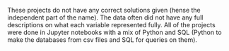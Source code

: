 These projects do not have any correct solutions given (hense the independent part of the name). The data often did not have any full descriptions on what each variable represented fully. All of the projects were done in Jupyter notebooks with a mix of Python and SQL (Python to make the databases from csv files and SQL for queries on them).